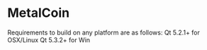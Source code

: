 MetalCoin
=========

Requirements to build on any platform are as follows:
Qt 5.2.1+ for OSX/Linux
Qt 5.3.2+ for Win
